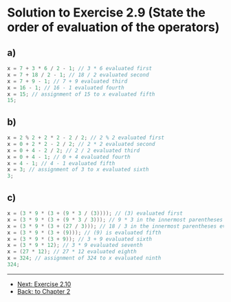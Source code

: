 # Solution to Exercise 2.9 (State the order of evaluation of the operators)

## a)

```cpp
x = 7 + 3 * 6 / 2 - 1; // 3 * 6 evaluated first
x = 7 + 18 / 2 - 1; // 18 / 2 evaluated second
x = 7 + 9 - 1; // 7 + 9 evaluated third
x = 16 - 1; // 16 - 1 evaluated fourth
x = 15; // assignment of 15 to x evaluated fifth
15;
```

## b)

```cpp
x = 2 % 2 + 2 * 2 - 2 / 2; // 2 % 2 evaluated first
x = 0 + 2 * 2 - 2 / 2; // 2 * 2 evaluated second
x = 0 + 4 - 2 / 2; // 2 / 2 evaluated third
x = 0 + 4 - 1; // 0 + 4 evaluated fourth
x = 4 - 1; // 4 - 1 evaluated fifth
x = 3; // assignment of 3 to x evaluated sixth
3;
```

## c)

```cpp
x = (3 * 9 * (3 + (9 * 3 / (3)))); // (3) evaluated first
x = (3 * 9 * (3 + (9 * 3 / 3))); // 9 * 3 in the innermost parentheses evaluated third
x = (3 * 9 * (3 + (27 / 3))); // 18 / 3 in the innermost parentheses evaluated fourth
x = (3 * 9 * (3 + (9))); // (9) is evaluated fifth
x = (3 * 9 * (3 + 9)); // 3 + 9 evaluated sixth
x = (3 * 9 * 12); // 3 * 9 evaluated seventh
x = (27 * 12); // 27 * 12 evaluated eighth
x = 324; // assignment of 324 to x evaluated ninth
324;
```

---

-   [Next: Exercise 2.10](02_10.md)
-   [Back: to Chapter 2](README.md)
